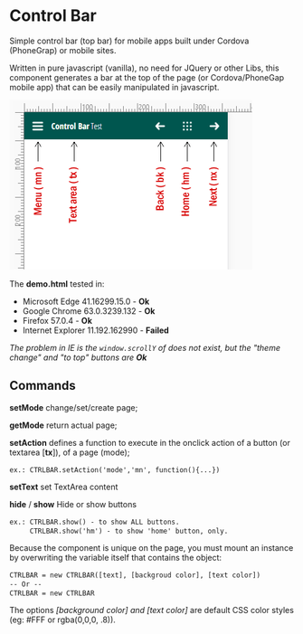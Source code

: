 # Control Bar
Simple control bar (top bar) for mobile apps built under Cordova (PhoneGrap) or mobile sites. 

Written in pure javascript (vanilla), no need for JQuery or other Libs, this component generates a bar at the top of the page (or Cordova/PhoneGap mobile app) that can be easily manipulated in javascript.

![Screenshot](https://github.com/pedra/control-bar/blob/master/sqm.png?raw=true)

The **demo.html** tested in:

* Microsoft Edge 41.16299.15.0 - <b>Ok</b>
* Google Chrome 63.0.3239.132 - <b>Ok</b>
* Firefox 57.0.4 - <b>Ok</b>
* Internet Explorer 11.192.162990 - <b>Failed</b> 
        
_The problem in IE is the ```window.scrollY``` of does not exist, but the "theme change" and "to top" buttons are **Ok**_

## Commands
**setMode** change/set/create page;

**getMode** return actual page;

**setAction** defines a function to execute in the onclick action of a button (or textarea [**tx**]), of a page (mode);

    ex.: CTRLBAR.setAction('mode','mn', function(){...})
    
**setText** set TextArea content

**hide** / **show** Hide or show buttons

    ex.: CTRLBAR.show() - to show ALL buttons.
         CTRLBAR.show('hm') - to show 'home' button, only. 

Because the component is unique on the page, you must mount an instance by overwriting the variable itself that contains the object:

```
CTRLBAR = new CTRLBAR([text], [backgroud color], [text color]) 
-- Or --
CTRLBAR = new CTRLBAR 
```

The options *[background color] and [text color]* are default CSS color styles (eg: #FFF or rgba(0,0,0, .8)).
